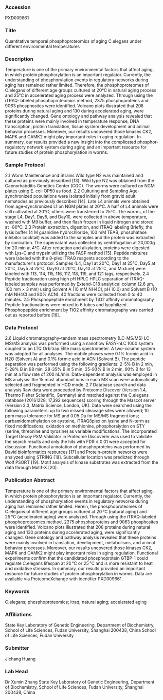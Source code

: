 ### Accession
PXD009661

### Title
Quantitative temporal phosphoproteomics of aging C.elegans under different environmental temperatures

### Description
Temperature is one of the primary environmental factors that affect aging, in which protein phosphorylation is an important regulator. Currently, the understanding of phosphorylation events in regulatory networks during aging has remained rather limited. Therefore, the phosphoproteomes of C.elegans of different age groups cultured at 20°C in natural aging process and 25°C in accelerated aging process were analyzed. Through using the iTRAQ-labeled phosphoproteomics method, 2375 phosphoproteins and 9063 phosphosites were identified. Volcano plots illustrated that 208 proteins during natural aging and 130 during accelerated aging, were significantly changed. Gene ontology and pathway analysis revealed that these proteins were mainly involved in temperature response, DNA transcription, protein translation, tissue system development and animal behavior processes. Moreover, our results uncovered those kinases CK2, MAPK and CAMK2 might play important roles in aging regulation. In summary, our results provided a new insight into the complicated phosphor-regulatory network system during aging and an important resource for future studies of protein phosphorylation in worms.

### Sample Protocol
2.1 Worm Maintenance and Strains     Wild type N2 was maintained and cultured as previously described [13]. Wild type N2 was obtained from the Caenorhabditis Genetics Center (CGC). The worms were cultured on NGM plates using E. coli OP50 as food. 2.2 Culturing and Sampling     Age-synchronized populations were isolated initially from gravid adult nematodes as previously described [14]. Late L4 animals were obtained from age-synchronized L1 on NGM plates at 20°C. A half of L4 animals were still cultivated at 20°C; others were transferred to 25°C. The worms, of the stage L4, Day1, Day5, and Day10, were collected in above temperature, washed with M9 buffer, and then flash frozen in liquid nitrogen and stored at -80°C.   2.3 Protein extraction, digestion, and iTRAQ labeling     Briefly, the lysis buffer (4 M guanidine hydrochloride, 100 mM TEAB, phosphatase inhibitor cocktail) was added to the samples and the protein was extracted by sonication. The supernatant was collected by centrifugation at 20,000g for 20 min at 4°C. After reduction and alkylation, proteins were digested with Lys-C and trypsin utilizing the FASP method [15]. Peptide mixtures were labeled with the 8-plex iTRAQ reagents according to the manufacturer's protocol. Samples (L4, Day1 at 20°C, Day1 at 25°C, Day5 at 20°C, Day5 at 25°C, Day10 at 20°C, Day10 at 25°C, and Mixture) were labeled with 113, 114, 115, 116, 117, 118, 119, and 121 tags, respectively. 2.4 Peptide fractionation using high pH HPLC  HPLC separation of iTRAQ-labeled samples was performed by Extend-C18 analytical column (2.6 µm, 100 mm × 3 mm) using Solvent A (10 mM NH4Cl, pH 10.0) and Solvent B (10 mM NH4Cl and 80% ACN). 40 fractions were collected from 0 to 40 minutes.   2.5 Phosphopeptide enrichment by TiO2 affinity chromatography Peptide fractionations were mixed to 6 tubes and lyophilized. Phosphopeptide enrichment by TiO2 affinity chromatography was carried out as reported before [16].

### Data Protocol
2.6 Liquid chromatography–tandem mass spectrometry (LC-MS/MS)          LC-MS/MS analysis was performed using a nanoflow EASY-nLC 1000 system coupled to an LTQ Orbitrap Elite mass spectrometer. A two-column system was adopted for all analyses. The mobile phases were 0.1% formic acid in H2O (Solvent A) and 0.1% formic acid in ACN (Solvent B). The peptide separation was performed using the following gradients: 2-5% B in 2 min, 5-28% B in 98 min, 28-35% B in 5 min,   35-90% B in 2 min, 90% B for 13 min at a flow rate of 200 nL/min. Data-dependent analysis was employed in MS analysis: the 15 most abundant ions in each MS scan were automatically selected and fragmented in HCD mode.  2.7 Database search and data analysis Raw data were proceeded by Proteome Discover (Version 1.4, Thermo Fisher Scientific, Germany) and matched against the C.elegans database (20161228, 17,392 sequences) scoring through the Mascot server (Version 2.3, Matrix Science, London, UK). Data were searched using the following parameters: up to two missed cleavage sites were allowed; 10 ppm mass tolerance for MS and 0.05 Da for MS/MS fragment ions; carbamidomethylation on cysteine, iTRAQ8plex on lysine and N-term as fixed modifications; oxidation on methionine, phosphoralytion on STY (serine, threonine and tyrosine) as variable modifications. The incorporated Target Decoy PSM Validator in Proteome Discoverer was used to validate the search results and only the hits with FDR ≤ 0.01 were accepted for discussion. Functional annotation of phosphoproteins was performed by David bioinformatics resources [17] and Protein–protein networks were analyzed using STRING [18]. Subcellular location was predicted through Wolf PSORT [19]. Motif analysis of kinase substrates was extracted from the data through Motif-X [20].

### Publication Abstract
Temperature is one of the primary environmental factors that affect aging, in which protein phosphorylation is an important regulator. Currently, the understanding of phosphorylation events in regulatory networks during aging has remained rather limited. Herein, the phosphoproteomes of C.elegans of different age groups cultured at 20&#x202f;&#xb0;C (natural aging) and 25&#x202f;&#xb0;C (accelerated aging) were analyzed. Through using the iTRAQ-labeled phosphoproteomics method, 2375 phosphoproteins and 9063 phosphosites were identified. Volcano plots illustrated that 208 proteins during natural aging and 130 proteins during accelerated aging, were significantly changed. Gene ontology and pathway analysis revealed that these proteins were mainly involved in translation, development, metabolisms, and animal behavior processes. Moreover, our results uncovered those kinases CK2, MAPK and CAMK2 might play important roles in aging regulation. Functional experiments confirm that the candidated phosphoprotein GTBP-1 could regulate C.elegans lifespan at 20&#x202f;&#xb0;C or 25&#x202f;&#xb0;C and is more resistant to heat and oxidative stresses. In summary, our results provided an important resource for future studies of protein phosphorylation in worms. Data are available via ProteomeXchange with identifier PXD009661.

### Keywords
C.elegans; phosphoproteomics; itraq; natural aging; accelerated aging

### Affiliations
State Key Laboratory of Genetic Engineering, Department of Biochemistry, School of Life Sciences, Fudan University, Shanghai 200438, China
School of Life Sciences, Fudan University

### Submitter
Jichang Huang

### Lab Head
Dr Xumin Zhang
State Key Laboratory of Genetic Engineering, Department of Biochemistry, School of Life Sciences, Fudan University, Shanghai 200438, China


